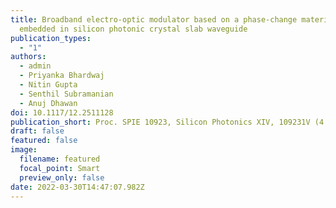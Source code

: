 ```yaml
---
title: Broadband electro-optic modulator based on a phase-change material
  embedded in silicon photonic crystal slab waveguide
publication_types:
  - "1"
authors:
  - admin
  - Priyanka Bhardwaj
  - Nitin Gupta
  - Senthil Subramanian
  - Anuj Dhawan
doi: 10.1117/12.2511128
publication_short: Proc. SPIE 10923, Silicon Photonics XIV, 109231V (4 March 2019)
draft: false
featured: false
image:
  filename: featured
  focal_point: Smart
  preview_only: false
date: 2022-03-30T14:47:07.982Z
---
```

